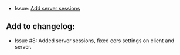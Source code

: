 <!--
 @since 2025.06.10, 03:08
 @changed 2025.06.10, 03:08
-->

- Issue: [Add server sessions](https://github.com/lilliputten/takemycode-dynamic-list/issues/8)

## Add to changelog:

- Issue #8: Added server sessions, fixed cors settings on client and server.
